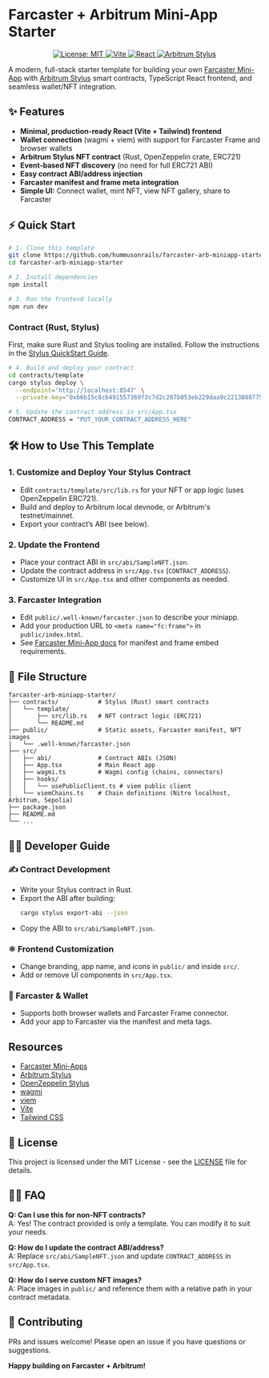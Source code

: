 # Farcaster + Arbitrum Mini-App Starter

<p align="center">
  <a href="https://github.com/your-org/your-repo/blob/main/LICENSE">
    <img src="https://img.shields.io/badge/license-MIT-green.svg" alt="License: MIT" />
  </a>
  <a href="https://vitejs.dev/">
    <img src="https://img.shields.io/badge/Built%20with-Vite-646CFF.svg?logo=vite&logoColor=white" alt="Vite" />
  </a>
  <a href="https://react.dev/">
    <img src="https://img.shields.io/badge/Frontend-React-61DAFB.svg?logo=react&logoColor=white" alt="React" />
  </a>
  <a href="https://arbitrum.io/stylus">
    <img src="https://img.shields.io/badge/Arbitrum-Stylus-28A0F0.svg?logo=arbitrum&logoColor=white" alt="Arbitrum Stylus" />
  </a>
</p>

A modern, full-stack starter template for building your own [Farcaster Mini-App](https://docs.farcaster.xyz/) with [Arbitrum Stylus](https://arbitrum.io/stylus) smart contracts, TypeScript React frontend, and seamless wallet/NFT integration.

## ✨ Features

- **Minimal, production-ready React (Vite + Tailwind) frontend**
- **Wallet connection** (wagmi + viem) with support for Farcaster Frame and browser wallets
- **Arbitrum Stylus NFT contract** (Rust, OpenZeppelin crate, ERC721)
- **Event-based NFT discovery** (no need for full ERC721 ABI)
- **Easy contract ABI/address injection**
- **Farcaster manifest and frame meta integration**
- **Simple UI:** Connect wallet, mint NFT, view NFT gallery, share to Farcaster

## ⚡ Quick Start

```bash
# 1. Clone this template
git clone https://github.com/hummusonrails/farcaster-arb-miniapp-starter.git
cd farcaster-arb-miniapp-starter

# 2. Install dependencies
npm install

# 3. Run the frontend locally
npm run dev
```

### Contract (Rust, Stylus)

First, make sure Rust and Stylus tooling are installed. Follow the instructions in the [Stylus QuickStart Guide](https://docs.arbitrum.io/stylus/quickstart#setting-up-your-development-environment).

```bash
# 4. Build and deploy your contract
cd contracts/template
cargo stylus deploy \
  --endpoint='http://localhost:8547' \
  --private-key="0xb6b15c8cb491557369f3c7d2c287b053eb229daa9c22138887752191c9520659"

# 5. Update the contract address in src/App.tsx
CONTRACT_ADDRESS = "PUT_YOUR_CONTRACT_ADDRESS_HERE"
```

## 🛠️ How to Use This Template

### 1. **Customize and Deploy Your Stylus Contract**

- Edit `contracts/template/src/lib.rs` for your NFT or app logic (uses OpenZeppelin ERC721).
- Build and deploy to Arbitrum local devnode, or Arbitrum's testnet/mainnet.
- Export your contract’s ABI (see below).

### 2. **Update the Frontend**

- Place your contract ABI in `src/abi/SampleNFT.json`.
- Update the contract address in `src/App.tsx` (`CONTRACT_ADDRESS`).
- Customize UI in `src/App.tsx` and other components as needed.

### 3. **Farcaster Integration**

- Edit `public/.well-known/farcaster.json` to describe your miniapp.
- Add your production URL to `<meta name="fc:frame">` in `public/index.html`.
- See [Farcaster Mini-App docs](https://docs.farcaster.xyz/developers/mini-apps/overview) for manifest and frame embed requirements.

## 🧩 File Structure

```
farcaster-arb-miniapp-starter/
├── contracts/           # Stylus (Rust) smart contracts
│   └── template/
│       ├── src/lib.rs   # NFT contract logic (ERC721)
│       └── README.md
├── public/              # Static assets, Farcaster manifest, NFT images
│   └── .well-known/farcaster.json
├── src/
│   ├── abi/             # Contract ABIs (JSON)
│   ├── App.tsx          # Main React app
│   ├── wagmi.ts         # Wagmi config (chains, connectors)
│   ├── hooks/
│   │   └── usePublicClient.ts # viem public client
│   └── viemChains.ts    # Chain definitions (Nitro localhost, Arbitrum, Sepolia)
├── package.json
├── README.md
└── ...
```

## 🧑‍💻 Developer Guide

### ✍️ Contract Development

- Write your Stylus contract in Rust.
- Export the ABI after building:
  ```bash
  cargo stylus export-abi --json
  ```
- Copy the ABI to `src/abi/SampleNFT.json`.

### ⚛️ Frontend Customization

- Change branding, app name, and icons in `public/` and inside `src/`.
- Add or remove UI components in `src/App.tsx`.

### 🔗 Farcaster & Wallet

- Supports both browser wallets and Farcaster Frame connector.
- Add your app to Farcaster via the manifest and meta tags.

## Resources

- [Farcaster Mini-Apps](https://docs.farcaster.xyz/developers/mini-apps/overview)
- [Arbitrum Stylus](https://arbitrum.io/stylus)
- [OpenZeppelin Stylus](https://github.com/OpenZeppelin/openzeppelin-stylus)
- [wagmi](https://wagmi.sh/)
- [viem](https://viem.sh/)
- [Vite](https://vitejs.dev/)
- [Tailwind CSS](https://tailwindcss.com/)

## 📝 License

This project is licensed under the MIT License - see the [LICENSE](LICENSE) file for details.

## 🙋‍♂️ FAQ

**Q: Can I use this for non-NFT contracts?**  
A: Yes! The contract provided is only a template. You can modify it to suit your needs.

**Q: How do I update the contract ABI/address?**  
A: Replace `src/abi/SampleNFT.json` and update `CONTRACT_ADDRESS` in `src/App.tsx`.

**Q: How do I serve custom NFT images?**  
A: Place images in `public/` and reference them with a relative path in your contract metadata.

## 🤝 Contributing

PRs and issues welcome! Please open an issue if you have questions or suggestions.

**Happy building on Farcaster + Arbitrum!**

